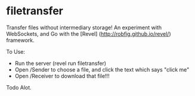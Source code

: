 filetransfer
============

Transfer files without intermediary storage!  An experiment with WebSockets, and Go with the [Revel] (http://robfig.github.io/revel/) framework.


To Use:

* Run the server (revel run filetransfer)
* Open /Sender  to choose a file, and click the text which says "click me"
* Open /Receiver to download that file!!!

Todo
Alot.


